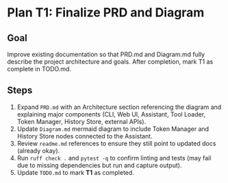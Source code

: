 # Plan T1: Finalize PRD and Diagram

## Goal
Improve existing documentation so that PRD.md and Diagram.md fully describe the project architecture and goals. After completion, mark T1 as complete in TODO.md.

## Steps
1. Expand `PRD.md` with an Architecture section referencing the diagram and explaining major components (CLI, Web UI, Assistant, Tool Loader, Token Manager, History Store, external APIs).
2. Update `Diagram.md` mermaid diagram to include Token Manager and History Store nodes connected to the Assistant.
3. Review `readme.md` references to ensure they still point to updated docs (already okay).
4. Run `ruff check .` and `pytest -q` to confirm linting and tests (may fail due to missing dependencies but run and capture output).
5. Update `TODO.md` to mark **T1** as completed.
